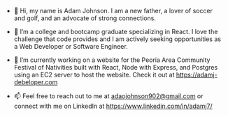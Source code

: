 - 👋 Hi, my name is Adam Johnson. I am a new father, a lover of soccer and golf, and an advocate of strong connections.

- 👀 I’m a college and bootcamp graduate specializing in React. I love the challenge that code provides and I am actively seeking opportunities as a Web Developer or Software Engineer.

- 🌱 I’m currently working on a website for the Peoria Area Community Festival of Nativities built with React, Node with Express, and Postgres using an EC2 server to host the website. Check it out at https://adamj-debeloper.com

- 📫 Feel free to reach out to me at adaojohnson902@gmail.com or connect with me on LinkedIn at https://www.linkedin.com/in/adamj7/
